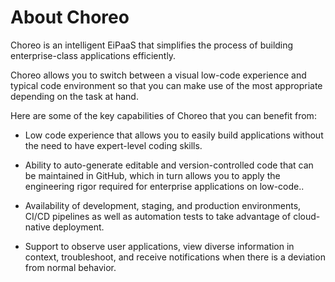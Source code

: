# About Choreo


Choreo is an intelligent EiPaaS that simplifies the process of building enterprise-class applications efficiently.

Choreo allows you to switch between a visual low-code experience and typical code environment so that you can make use of the most appropriate depending on the task at hand.  

Here are some of the key capabilities of Choreo that you can benefit from:

- Low code experience that allows you to easily build applications without the need to have expert-level coding skills.

- Ability to auto-generate editable and version-controlled code that can be maintained in GitHub, which in turn allows you to apply the engineering rigor required for enterprise applications on low-code..

- Availability of development, staging, and production environments, CI/CD pipelines as well as automation tests to take advantage of cloud-native deployment.  

- Support to observe user applications, view diverse information in context, troubleshoot, and receive notifications when there is a deviation from normal behavior.
